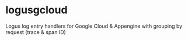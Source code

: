 # logusgcloud
Logus log entry handlers for Google Cloud &amp; Appengine with grouping by request (trace &amp; span ID)

